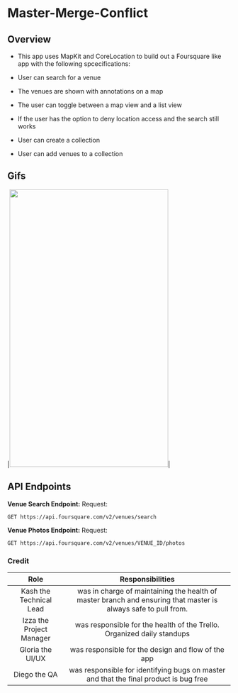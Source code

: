 #  Master-Merge-Conflict

## Overview
- This app uses MapKit and CoreLocation to build out a Foursquare like app with the following spcecifications:

- User can search for a venue

- The venues are shown with annotations on a map

- The user can toggle between a map view and a list view

- If the user has the option to deny location access and the search still works

- User can create a collection

- User can add venues to a collection


## Gifs
|<img src="http://is2.mzstatic.com/image/thumb/Purple128/v4/72/5c/be/725cbe3d-2f3c-3215-202b-2e39a318207a/source/392x696bb.jpg" width="358" height="626">|

## API Endpoints

**Venue Search Endpoint:**
Request:
```
GET https://api.foursquare.com/v2/venues/search
```

**Venue Photos Endpoint:**
Request:
```
GET https://api.foursquare.com/v2/venues/VENUE_ID/photos
```


### Credit


|Role|Responsibilities|
|:-------------:|:------------:|
| Kash the Technical Lead | was in charge of maintaining the health of master branch and ensuring that master is always safe to pull from. |
| Izza the Project Manager | was responsible for the health of the Trello. Organized daily standups |
| Gloria the UI/UX | was responsible for the design and flow of the app |
| Diego the QA | was responsible for identifying bugs on master and that the final product is bug free|

